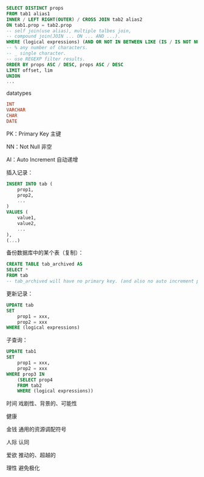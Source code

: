 ```sql
SELECT DISTINCT props
FROM tab1 alias1
INNER / LEFT RIGHT(OUTER) / CROSS JOIN tab2 alias2
ON tab1.prop = tab2.prop
-- self join(use alias), multiple talbes join,
-- compound join(JOIN ... ON ... AND ...).
WHERE (logical expressions) (AND OR NOT IN BETWEEN LIKE (IS / IS NOT NULL))
-- % any number of characters.
-- _ single character.
-- use REGEXP filter results.
ORDER BY props ASC / DESC, props ASC / DESC
LIMIT offset, lim
UNION
...
```

datatypes

```sql
INT
VARCHAR
CHAR
DATE
```

PK：Primary Key 主键

NN：Not Null 非空

AI：Auto Increment 自动递增



插入记录：

```sql
INSERT INTO tab (
    prop1,
    prop2,
    ...
)
VALUES (
    value1,
    value2,
    ...
),
(...)
```

备份数据库中的某个表（复制）：

```sql
CREATE TABLE tab_archived AS
SELECT *
FROM tab
-- tab_archived will have no primary key. (and also no auto increment prop.)
```

更新记录：

```sql
UPDATE tab
SET
	prop1 = xxx,
	prop2 = xxx
WHERE (logical expressions)
```

子查询：

```sql
UPDATE tab1
SET
	prop1 = xxx,
	prop2 = xxx
WHERE prop3 IN
	(SELECT prop4
	FROM tab2
	WHERE (logical expressions))
```



时间 戏剧性、背景的、可能性

健康 

金钱 通用的资源调配符号

人际 认同

爱欲 推动的、超越的

理性 避免极化